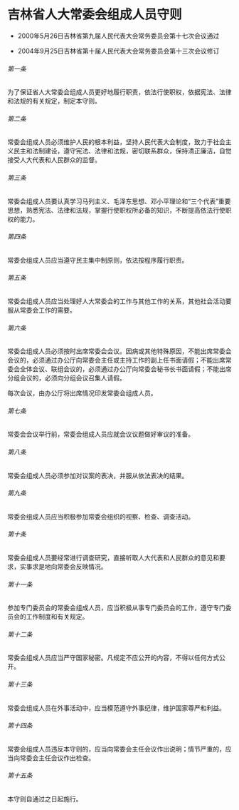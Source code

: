 # 吉林省人大常委会组成人员守则

- 2000年5月26日吉林省第九届人民代表大会常务委员会第十七次会议通过

- 2004年9月25日吉林省第十届人民代表大会常务委员会第十三次会议修订

<!-- INFO END -->

###### 第一条

为了保证省人大常委会组成人员更好地履行职责，依法行使职权，依据宪法、法律和法规的有关规定，制定本守则。

###### 第二条

常委会组成人员必须维护人民的根本利益，坚持人民代表大会制度，致力于社会主义民主和法制建设，遵守宪法、法律和法规，密切联系群众，保持清正廉洁，自觉接受人大代表和人民群众的监督。

###### 第三条

常委会组成人员要认真学习马列主义、毛泽东思想、邓小平理论和“三个代表”重要思想，熟悉宪法、法律和法规，掌握行使职权所必备的知识，不断提高依法行使职权的能力。

###### 第四条

常委会组成人员应当遵守民主集中制原则，依法按程序履行职责。

###### 第五条

常委会组成人员应当处理好人大常委会的工作与其他工作的关系，其他社会活动要服从常委会工作的需要。

###### 第六条

常委会组成人员必须按时出席常委会会议。因病或其他特殊原因，不能出席常委会会议的，必须通过办公厅向常委会主任或主持工作的副上任书面请假；不能出席常委会全体会议、联组会议的，必须通过办公厅向常委会秘书长书面请假；不能出席分组会议的，必须向分组会议召集人请假。

每次会议，由办公厅将出席情况印发常委会组成人员。

###### 第七条

常委会会议举行前，常委会组成人员应就会议议题做好审议的准备。

###### 第八条

常委会组成人员必须参加对议案的表决，并服从依法表决的结果。

###### 第九条

常委会组成人员应当积极参加常委会组织的视察、检查、调查活动。

###### 第十条

常委会组成人员要经常进行调查研究，直接听取人大代表和人民群众的意见和要求，实事求是地向常委会反映情况。

###### 第十一条

参加专门委员会的常委会组成人员，应当积极从事专门委员会的工作，遵守专门委员会的工作制度和有关规定。

###### 第十二条

常委会组成人员应当严守国家秘密。凡规定不应公开的内容，不得以任何方式公开。

###### 第十三条

常委会组成人员在外事活动中，应当模范遵守外事纪律，维护国家尊严和利益。

###### 第十四条

常委会组成人员违反本守则的，应当向常委会主任会议作出说明；情节严重的，应当向常委会主任会议作出检查。

###### 第十五条

本守则自通过之日起施行。
